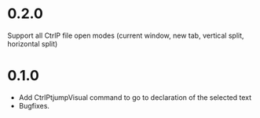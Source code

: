 # 0.2.0

Support all CtrlP file open modes (current window, new tab, vertical split, horizontal split)

# 0.1.0

* Add CtrlPtjumpVisual command to go to declaration of the selected text
* Bugfixes.
